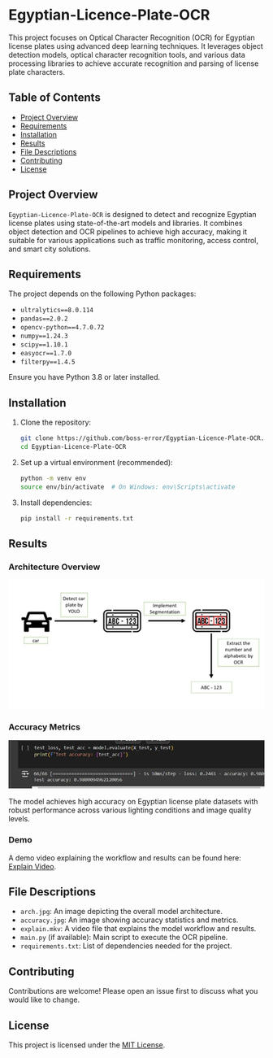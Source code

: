 
# Egyptian-Licence-Plate-OCR

This project focuses on Optical Character Recognition (OCR) for Egyptian license plates using advanced deep learning techniques. It leverages object detection models, optical character recognition tools, and various data processing libraries to achieve accurate recognition and parsing of license plate characters.

## Table of Contents
- [Project Overview](#project-overview)
- [Requirements](#requirements)
- [Installation](#installation)
- [Results](#results)
- [File Descriptions](#file-descriptions)
- [Contributing](#contributing)
- [License](#license)

## Project Overview

`Egyptian-Licence-Plate-OCR` is designed to detect and recognize Egyptian license plates using state-of-the-art models and libraries. It combines object detection and OCR pipelines to achieve high accuracy, making it suitable for various applications such as traffic monitoring, access control, and smart city solutions.

## Requirements

The project depends on the following Python packages:

- `ultralytics==8.0.114`  
- `pandas==2.0.2`  
- `opencv-python==4.7.0.72`  
- `numpy==1.24.3`  
- `scipy==1.10.1`  
- `easyocr==1.7.0`  
- `filterpy==1.4.5`  

Ensure you have Python 3.8 or later installed.

## Installation

1. Clone the repository:
   ```bash
   git clone https://github.com/boss-error/Egyptian-Licence-Plate-OCR.git
   cd Egyptian-Licence-Plate-OCR
   ```

2. Set up a virtual environment (recommended):
   ```bash
   python -m venv env
   source env/bin/activate  # On Windows: env\Scripts\activate
   ```

3. Install dependencies:
   ```bash
   pip install -r requirements.txt
   ```

## Results

### Architecture Overview

![Model Architecture](arch.jpg)

### Accuracy Metrics

![Accuracy](accuracy.jpg)

The model achieves high accuracy on Egyptian license plate datasets with robust performance across various lighting conditions and image quality levels.

### Demo

A demo video explaining the workflow and results can be found here: [Explain Video](explain.mkv).

## File Descriptions

- `arch.jpg`: An image depicting the overall model architecture.
- `accuracy.jpg`: An image showing accuracy statistics and metrics.
- `explain.mkv`: A video file that explains the model workflow and results.
- `main.py` (if available): Main script to execute the OCR pipeline.
- `requirements.txt`: List of dependencies needed for the project.

## Contributing

Contributions are welcome! Please open an issue first to discuss what you would like to change. 

## License

This project is licensed under the [MIT License](LICENSE).
